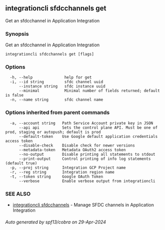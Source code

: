 ## integrationcli sfdcchannels get

Get an sfdcchannel in Application Integration

### Synopsis

Get an sfdcchannel in Application Integration

```
integrationcli sfdcchannels get [flags]
```

### Options

```
  -h, --help              help for get
  -i, --id string         sfdc channel uuid
      --instance string   sfdc instance uuid
      --minimal           Minimal number of fields returned; default is false
  -n, --name string       sfdc channel name
```

### Options inherited from parent commands

```
  -a, --account string   Path Service Account private key in JSON
      --api api          Sets the control plane API. Must be one of prod, staging or autopush; default is prod
      --default-token    Use Google default application credentials access token
      --disable-check    Disable check for newer versions
      --metadata-token   Metadata OAuth2 access token
      --no-output        Disable printing all statements to stdout
      --print-output     Control printing of info log statements (default true)
  -p, --proj string      Integration GCP Project name
  -r, --reg string       Integration region name
  -t, --token string     Google OAuth Token
      --verbose          Enable verbose output from integrationcli
```

### SEE ALSO

* [integrationcli sfdcchannels](integrationcli_sfdcchannels.md)	 - Manage SFDC channels in Application Integration

###### Auto generated by spf13/cobra on 29-Apr-2024
